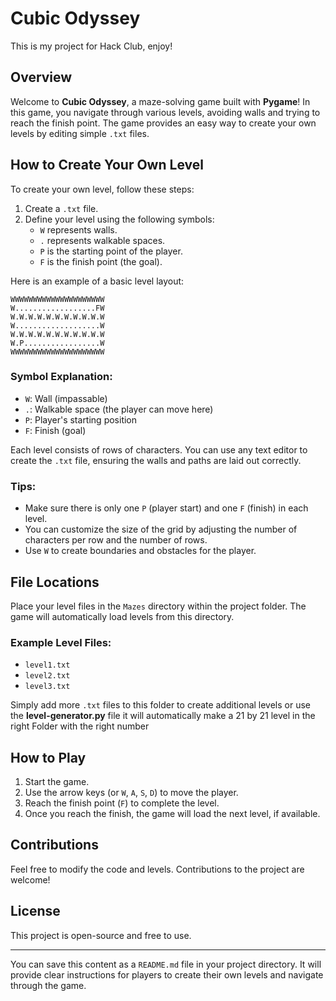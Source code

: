 # Cubic Odyssey

This is my project for Hack Club, enjoy!

## Overview

Welcome to **Cubic Odyssey**, a maze-solving game built with **Pygame**! In this game, you navigate through various levels, avoiding walls and trying to reach the finish point. The game provides an easy way to create your own levels by editing simple `.txt` files.

## How to Create Your Own Level

To create your own level, follow these steps:

1. Create a `.txt` file.
2. Define your level using the following symbols:
    - `W` represents walls.
    - `.` represents walkable spaces.
    - `P` is the starting point of the player.
    - `F` is the finish point (the goal).
   
Here is an example of a basic level layout:

```
WWWWWWWWWWWWWWWWWWWWW
W..................FW
W.W.W.W.W.W.W.W.W.W.W
W...................W
W.W.W.W.W.W.W.W.W.W.W
W.P.................W
WWWWWWWWWWWWWWWWWWWWW
```

### Symbol Explanation:
- `W`: Wall (impassable)
- `.`: Walkable space (the player can move here)
- `P`: Player's starting position
- `F`: Finish (goal)

Each level consists of rows of characters. You can use any text editor to create the `.txt` file, ensuring the walls and paths are laid out correctly.

### Tips:
- Make sure there is only one `P` (player start) and one `F` (finish) in each level.
- You can customize the size of the grid by adjusting the number of characters per row and the number of rows.
- Use `W` to create boundaries and obstacles for the player.

## File Locations

Place your level files in the `Mazes` directory within the project folder. The game will automatically load levels from this directory.

### Example Level Files:
- `level1.txt`
- `level2.txt`
- `level3.txt`

Simply add more `.txt` files to this folder to create additional levels or use the **level-generator.py** file it will automatically make a 21 by 21 level in the right Folder with the right number

## How to Play

1. Start the game.
2. Use the arrow keys (or `W`, `A`, `S`, `D`) to move the player.
3. Reach the finish point (`F`) to complete the level.
4. Once you reach the finish, the game will load the next level, if available.

## Contributions

Feel free to modify the code and levels. Contributions to the project are welcome!

## License

This project is open-source and free to use.

---

You can save this content as a `README.md` file in your project directory. It will provide clear instructions for players to create their own levels and navigate through the game.